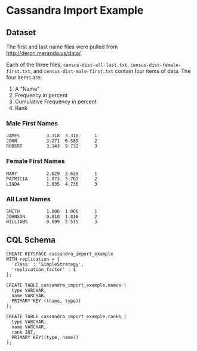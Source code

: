 # Cassandra Import Example

## Dataset
The first and last name files were pulled from http://deron.meranda.us/data/.

Each of the three files, `census-dist-all-last.txt`, `census-dist-female-first.txt`, and
`census-dist-male-first.txt` contain four items of data.  The four items
are:    

1. A "Name"
2. Frequency in percent
3. Cumulative Frequency in percent 
4. Rank

### Male First Names
```tsv
JAMES          3.318  3.318      1
JOHN           3.271  6.589      2
ROBERT         3.143  9.732      3
```

### Female First Names
```tsv
MARY           2.629  2.629      1
PATRICIA       1.073  3.702      2
LINDA          1.035  4.736      3
```

### All Last Names
```tsv
SMITH          1.006  1.006      1
JOHNSON        0.810  1.816      2
WILLIAMS       0.699  2.515      3
```

## CQL Schema
```cql
CREATE KEYSPACE cassandra_import_example
WITH replication = {
  'class' : 'SimpleStrategy',
  'replication_factor' : 1
};

CREATE TABLE cassandra_import_example.names (
  type VARCHAR,
  name VARCHAR,
  PRIMARY KEY ((name, type))
);

CREATE TABLE cassandra_import_example.ranks (
  type VARCHAR,
  name VARCHAR,
  rank INT,
  PRIMARY KEY((type, name))
);

```